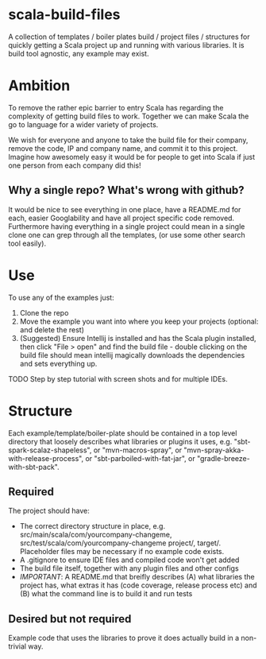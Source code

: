 # scala-build-files

A collection of templates / boiler plates build / project files / structures for quickly getting a Scala project up and running with various libraries. It is build tool agnostic, any example may exist.

# Ambition

To remove the rather epic barrier to entry Scala has regarding the complexity of getting build files to work.  Together we can make Scala the go to language for a wider variety of projects.

We wish for everyone and anyone to take the build file for their company, remove the code, IP and company name, and commit it to this project.  Imagine how awesomely easy it would be for people to get into Scala if just one person from each company did this!

## Why a single repo? What's wrong with github?

It would be nice to see everything in one place, have a README.md for each, easier Googlability and have all project specific code removed.  Furthermore having everything in a single project could mean in a single clone one can grep through all the templates, (or use some other search tool easily).

# Use

To use any of the examples just:

1. Clone the repo
2. Move the example you want into where you keep your projects (optional: and delete the rest)
3. (Suggested) Ensure Intellij is installed and has the Scala plugin installed, then click "File > open" and find the build file - double clicking on the build file should mean intellij magically downloads the dependencies and sets everything up.

TODO Step by step tutorial with screen shots and for multiple IDEs.

# Structure

Each example/template/boiler-plate should be contained in a top level directory that loosely describes what libraries or plugins it uses, e.g. "sbt-spark-scalaz-shapeless", or "mvn-macros-spray", or "mvn-spray-akka-with-release-process", or "sbt-parboiled-with-fat-jar", or "gradle-breeze-with-sbt-pack".

## Required

The project should have:

 - The correct directory structure in place, e.g. src/main/scala/com/yourcompany-changeme, src/test/scala/com/yourcompany-changeme project/, target/.  Placeholder files may be necessary if no example code exists.
 - A .gitignore to ensure IDE files and compiled code won't get added
 - The build file itself, together with any plugin files and other configs
 - *IMPORTANT*: A README.md that breifly describes (A) what libraries the project has, what extras it has (code coverage, release process etc) and (B) what the command line is to build it and run tests

## Desired but not required

Example code that uses the libraries to prove it does actually build in a non-trivial way.

